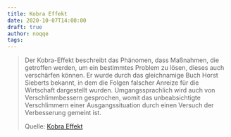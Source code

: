```yaml
---
title: Kobra Effekt
date: 2020-10-07T14:00:00
draft: true
author: noqqe
tags: 
---
```




> Der Kobra-Effekt beschreibt das Phänomen, dass Maßnahmen, die getroffen
> werden, um ein bestimmtes Problem zu lösen, dieses auch verschärfen können. Er
> wurde durch das gleichnamige Buch Horst Sieberts bekannt, in dem die Folgen
> falscher Anreize für die Wirtschaft dargestellt wurden. Umgangssprachlich wird
> auch von Verschlimmbessern gesprochen, womit das unbeabsichtigte Verschlimmern
> einer Ausgangssituation durch einen Versuch der Verbesserung gemeint ist.
>
> Quelle: [Kobra Effekt](https://de.wikipedia.org/wiki/Kobra-Effekt)